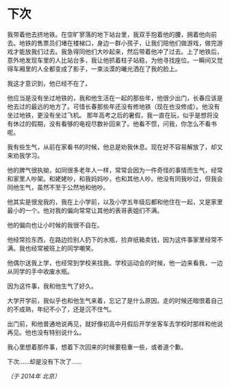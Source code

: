 # 下次

我带着他去挤地铁。在空旷寥落的地下站台里，我双手抱着他的腰，拥着他向前去。地铁的售票员们堵在楼梯口，身边一群小孩子，让我们陪他们做游戏，做完游戏才能放我们过去。我急得同他们大吵起来，然后带着他冲了过去。上了地铁后，意外地发现车里的人比站台多，我让他抓着柱子站稳，为他寻找座位。一瞬间又觉得车厢里的人全都变成了影子，一束淡漠的曦光洒在了我的脸上。

我这才意识到，他已经不在了。

他应当是没有坐过地铁的，我和他生活在一起的那些年，他很少出门，长春应该是他去过的最远的地方了。可惜长春那些年还没有修地铁（现在也没修成）。他没有坐过地铁，更没有坐过飞机。
那年高考之后的暑假，我一直在玩，似乎是想将没有休过的假期，没有看够的电视尽数补回来了。他看不惯，问我，你怎么不看书呢。

我有些生气，从前在家看书的时候，他总是劝我休息。现在好不容易解放了，却又来劝我学习。

他的脾气很执拗，如同很多老年人一样，常常会因为一件奇怪的事情而生气，经常和家里人吵架。和姥姥吵，和我妈妈吵，也和其他人吵。他没有同我吵过，但我会同他生气，虽然不至于公然地和他吵。

他其实是很宠我的，我在上小学前，以及小学五年级后都和他住在一起，又是家里最小的一个。他对我的偏向常常让其他的表哥表姐们不满。

他的偏向也让小时候的我很不自在。

他经常捡东西，在路边捡别人扔下的水瓶，捡弃纸箱卖钱，因为这件事家里经常不满。我也经常被班上的同学嘲笑。

他偶尔送我上学，也经常到学校来找我。学校运动会的时候，他一边来看我，一边从同学的手中收废水瓶。

因为这件事，我和他生气了好久。

大学开学前，我似乎也和他生气来着，忘记了是什么原因。走的时候还暗恨着自己的不成熟，年纪不小了，还是沉不住气。

出门前，和他普通地说再见，就好像初高中月假后开学坐客车去学校时那样和他说再见。他也没有特别说什么。

我心里想着那件事，想着下次回来的时候要稳重一些，或者道个歉。

下次……却是没有下次了……

*（于 2014年 北京）*